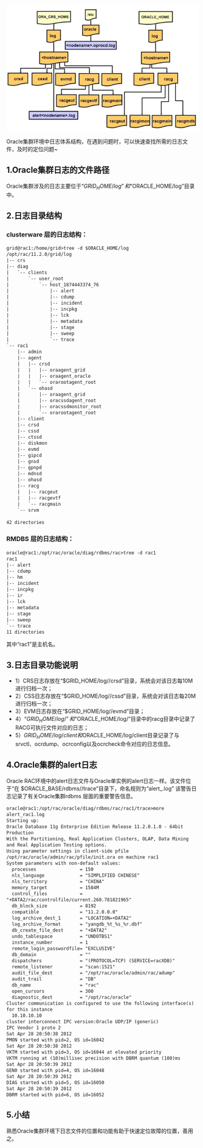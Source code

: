 ![](images/screenshot_1526545439096.png)

Oracle集群环境中日志体系结构，在遇到问题时，可以快速查找所需的日志文件，及时的定位问题~
## 1.Oracle集群日志的文件路径
Oracle集群涉及的日志主要位于“$GRID_HOME/log”和“$ORACLE_HOME/log”目录中。
## 2.日志目录结构
### clusterware 层的日志结构：
```
grid@rac1:/home/grid>tree -d $ORACLE_HOME/log
/opt/rac/11.2.0/grid/log
|-- crs
|-- diag
|   `-- clients
|       `-- user_root
|           `-- host_1874443374_76
|               |-- alert
|               |-- cdump
|               |-- incident
|               |-- incpkg
|               |-- lck
|               |-- metadata
|               |-- stage
|               |-- sweep
|               `-- trace
`-- rac1
    |-- admin
    |-- agent
    |   |-- crsd
    |   |   |-- oraagent_grid
    |   |   |-- oraagent_oracle
    |   |   `-- orarootagent_root
    |   `-- ohasd
    |       |-- oraagent_grid
    |       |-- oracssdagent_root
    |       |-- oracssdmonitor_root
    |       `-- orarootagent_root
    |-- client
    |-- crsd
    |-- cssd
    |-- ctssd
    |-- diskmon
    |-- evmd
    |-- gipcd
    |-- gnsd
    |-- gpnpd
    |-- mdnsd
    |-- ohasd
    |-- racg
    |   |-- racgeut
    |   |-- racgevtf
    |   `-- racgmain
    `-- srvm

42 directories
```
### RMDBS 层的日志结构：
```
oracle@rac1:/opt/rac/oracle/diag/rdbms/rac>tree -d rac1
rac1
|-- alert
|-- cdump
|-- hm
|-- incident
|-- incpkg
|-- ir
|-- lck
|-- metadata
|-- stage
|-- sweep
`-- trace
11 directories
```

其中“rac1”是主机名。

## 3.日志目录功能说明
- 1）CRS日志存放在“$GRID_HOME/log//crsd”目录，系统会对该日志每10M进行归档一次；
- 2）CSS日志存放在“$GRID_HOME/log//cssd”目录，系统会对该日志每20M进行归档一次；
- 3）EVM日志存放在“$GRID_HOME/log//evmd”目录；
- 4）“$GRID_HOME/log/”和“$ORACLE_HOME/log/”目录中的racg目录中记录了RACG可执行文件对应的日志；
- 5）$GRID_HOME/log/client和$ORACLE_HOME/log/client目录记录了与srvctl、ocrdump、ocrconfig以及ocrcheck命令对应的日志信息。

## 4.Oracle集群的alert日志
Oracle RAC环境中的alert日志文件与Oracle单实例的alert日志一样。该文件位于“在 $ORACLE_BASE/rdbms//trace”目录下，命名规则为“alert_.log”
该警告日志记录了有关Oracle集群rdbms 层面的重要警告信息。
```
oracle@rac1:/opt/rac/oracle/diag/rdbms/rac/rac1/trace>more alert_rac1.log
Starting up:
Oracle Database 11g Enterprise Edition Release 11.2.0.1.0 - 64bit Production
With the Partitioning, Real Application Clusters, OLAP, Data Mining
and Real Application Testing options.
Using parameter settings in client-side pfile /opt/rac/oracle/admin/rac/pfile/init.ora on machine rac1
System parameters with non-default values:
  processes                = 150
  nls_language             = "SIMPLIFIED CHINESE"
  nls_territory            = "CHINA"
  memory_target            = 1584M
  control_files            = "+DATA2/rac/controlfile/current.260.781821965"
  db_block_size            = 8192
  compatible               = "11.2.0.0.0"
  log_archive_dest_1       = "LOCATION=+DATA2"
  log_archive_format       = "yangdb_%t_%s_%r.dbf"
  db_create_file_dest      = "+DATA2"
  undo_tablespace          = "UNDOTBS1"
  instance_number          = 1
  remote_login_passwordfile= "EXCLUSIVE"
  db_domain                = ""
  dispatchers              = "(PROTOCOL=TCP) (SERVICE=racXDB)"
  remote_listener          = "scan:1521"
  audit_file_dest          = "/opt/rac/oracle/admin/rac/adump"
  audit_trail              = "DB"
  db_name                  = "rac"
  open_cursors             = 300
  diagnostic_dest          = "/opt/rac/oracle"
Cluster communication is configured to use the following interface(s) for this instance
  10.10.10.10
cluster interconnect IPC version:Oracle UDP/IP (generic)
IPC Vendor 1 proto 2
Sat Apr 28 20:50:38 2012
PMON started with pid=2, OS id=16042
Sat Apr 28 20:50:38 2012
VKTM started with pid=3, OS id=16044 at elevated priority
VKTM running at (10)millisec precision with DBRM quantum (100)ms
Sat Apr 28 20:50:39 2012
GEN0 started with pid=4, OS id=16048
Sat Apr 28 20:50:39 2012
DIAG started with pid=5, OS id=16050
Sat Apr 28 20:50:39 2012
DBRM started with pid=6, OS id=16052
```

## 5.小结
熟悉Oracle集群环境下日志文件的位置和功能有助于快速定位故障的位置，善用之。
